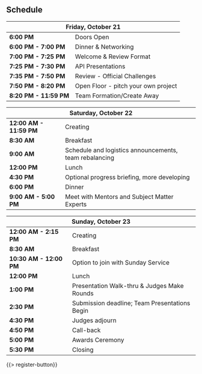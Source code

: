 ## <i class="icon fa-clock-o"></i> Schedule

<table class="default">
<thead>
<tr class="row-1 odd">
  <th colspan="2" class="column-1"><div>Friday, October 21</div></th>
</tr>
</thead>
<tbody class="row-hover" role="alert" aria-live="polite" aria-relevant="all">
<tr class="row-2">
  <td class="column-1"><strong>6:00 PM</strong></td><td class="column-2">Doors Open </td>
</tr>
<tr class="row-3">
  <td class="column-1"><strong>6:00 PM - 7:00 PM</strong></td><td class="column-2">Dinner &amp; Networking</td>
</tr>
<tr class="row-4">
  <td class="column-1"><strong>7:00 PM - 7:25 PM</strong></td><td class="column-2">Welcome & Review Format </td>
</tr>

<tr class="row-5">
  <td class="column-1"><strong>7:25 PM - 7:30 PM</strong></td><td class="column-2">API Presentations</td>
</tr>
<tr class="row-6">
  <td class="column-1"><strong>7:35 PM - 7:50 PM</strong></td><td class="column-2">Review - Official Challenges </td>
</tr>
<tr class="row-7">
  <td class="column-1"><strong>7:50 PM - 8:20 PM</strong></td><td class="column-2">Open Floor - pitch your own project</td>
</tr>
<tr class="row-11">
  <td class="column-1"><strong>8:20 PM - 11:59 PM</strong></td><td class="column-2">Team Formation/Create Away</td>
</tr>
</tbody>
</table>


<table class="default">
<thead>
<tr class="row-1 odd">
  <th colspan="2" class="column-1"><div>Saturday, October 22</div></th>
</tr>
</thead>
<tbody class="row-hover">
<tr class="row-2 even">
  <td class="column-1"><strong>12:00 AM - 11:59 PM</strong></td><td class="column-2">Creating</td>
</tr>
<tr class="row-3 odd">
  <td class="column-1"><strong>8:30 AM</strong></td><td class="column-2">Breakfast</td>
</tr>
<tr class="row-4 even">
  <td class="column-1"><strong>9:00 AM</strong></td><td class="column-2">Schedule and logistics announcements, team rebalancing </td>
</tr>
<tr class="row-5 odd">
  <td class="column-1"><strong>12:00 PM</strong></td><td class="column-2">Lunch</td>
</tr>
<tr class="row-6 even">
  <td class="column-1"><strong>4:30 PM</strong></td><td class="column-2">Optional progress briefing, more developing </td>
</tr>

<tr class="row-7 odd">
  <td class="column-1"><strong>6:00 PM</strong></td><td class="column-2">Dinner</td>
</tr>
<tr class="row-8 even">
  <td class="column-1"><strong>9:00 AM - 5:00 PM</strong></td><td class="column-2">Meet with Mentors and Subject Matter Experts</td>
</tr>
</tbody>
</table>

<table class="default">
<thead>
<tr class="row-1 odd">
  <th colspan="2" class="column-1"><div>Sunday, October 23</div></th>
</tr>
</thead>
<tbody class="row-hover">
<tr class="row-2 even">
  <td class="column-1"><strong>12:00 AM - 2:15 PM</strong></td><td class="column-2">Creating</td>
<tr class="row-3 even">
  <td class="column-1"><strong>8:30 AM</strong></td><td class="column-2">Breakfast</td>
</tr>
<tr class="row-4 odd">
  <td class="column-1"><strong>10:30 AM - 12:00 PM</strong></td><td class="column-2">Option to join with Sunday Service</td>
</tr>
<tr class="row-5 even">
  <td class="column-1"><strong>12:00 PM</strong></td><td class="column-2">Lunch</td>
</tr>
<tr class="row-6 odd">
  <td class="column-1"><strong>1:00 PM</strong></td><td class="column-2">Presentation Walk-thru &amp; Judges Make Rounds</td>
</tr>
<tr class="row-7 even">
  <td class="column-1"><strong>2:30 PM</strong></td><td class="column-2">Submission deadline; Team Presentations Begin</td>
</tr>
<tr class="row-8 odd">
  <td class="column-1"><strong>4:30 PM </strong></td><td class="column-2">Judges adjourn</td>
</tr>
<tr class="row-9 even">
  <td class="column-1"><strong>4:50 PM</strong></td><td class="column-2">Call-back</td>
</tr>
<tr class="row-10 odd">
  <td class="column-1"><strong>5:00 PM</strong></td><td class="column-2">Awards Ceremony</td>
</tr>
<tr class="row-11 even">
  <td class="column-1"><strong>5:30 PM</strong></td><td class="column-2">Closing</td>
</tr>
</tbody>
</table>
{{> register-button}}
